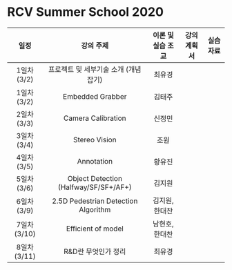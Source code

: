 # RCV Summer School 2020


|  일정  |  강의 주제 |  이론 및 실습 조교 | 강의계획서 | 실습자료 | 
|:--:|:--:|:--:|:--:|:--:|
| 1일차(3/2) |  프로젝트 및 세부기술 소개 (개념 잡기)  | 최유경 |  |  |
| 1일차(3/2) |  Embedded Grabber  | 김태주 |  |  |
| 2일차(3/3) |  Camera Calibration  | 신정민 |  |  | 
| 3일차(3/4) |  Stereo Vision  | 조원 |  |  | 
| 4일차(3/5) |  Annotation  | 황유진 |  |  | 
| 5일차(3/6) |  Object Detection (Halfway/SF/SF+/AF+)  | 김지원 |  |  | 
| 6일차(3/9) |  2.5D Pedestrian Detection Algorithm  | 김지원, 한대찬 |  |  | 
| 7일차(3/10) |  Efficient of model  | 남현호, 한대찬 |  |  | 
| 8일차(3/11) |   R&D란 무엇인가 정리  | 최유경 |  |  | 



